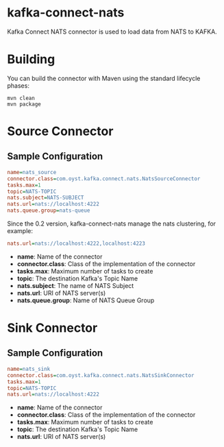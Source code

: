 # kafka-connect-nats
Kafka Connect NATS connector is used to load data from NATS to KAFKA.

# Building
You can build the connector with Maven using the standard lifecycle phases:
```
mvn clean
mvn package
```

# Source Connector

## Sample Configuration

```ini
name=nats_source
connector.class=com.oyst.kafka.connect.nats.NatsSourceConnector
tasks.max=1
topic=NATS-TOPIC
nats.subject=NATS-SUBJECT
nats.url=nats://localhost:4222
nats.queue.group=nats-queue
```

Since the 0.2 version, kafka-connect-nats manage the nats clustering, for example:
```ini
nats.url=nats://localhost:4222,localhost:4223
```
* **name**: Name of the connector
* **connector.class**: Class of the implementation of the connector
* **tasks.max**: Maximum number of tasks to create
* **topic**: The destination Kafka's Topic Name
* **nats.subject**: The name of NATS Subject
* **nats.url**: URI of NATS server(s)
* **nats.queue.group**: Name of NATS Queue Group

# Sink Connector

## Sample Configuration

```ini
name=nats_sink
connector.class=com.oyst.kafka.connect.nats.NatsSinkConnector
tasks.max=1
topic=NATS-TOPIC
nats.url=nats://localhost:4222
```

* **name**: Name of the connector
* **connector.class**: Class of the implementation of the connector
* **tasks.max**: Maximum number of tasks to create
* **topic**: The destination Kafka's Topic Name
* **nats.url**: URI of NATS server(s)

